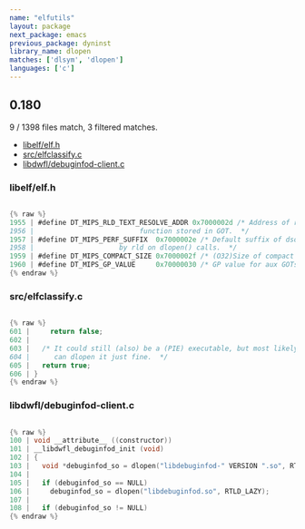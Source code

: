 ```yaml
---
name: "elfutils"
layout: package
next_package: emacs
previous_package: dyninst
library_name: dlopen
matches: ['dlsym', 'dlopen']
languages: ['c']
---
```

## 0.180
9 / 1398 files match, 3 filtered matches.

 - [libelf/elf.h](#libelfelfh)
 - [src/elfclassify.c](#srcelfclassifyc)
 - [libdwfl/debuginfod-client.c](#libdwfldebuginfod-clientc)

### libelf/elf.h

```c

{% raw %}
1955 | #define DT_MIPS_RLD_TEXT_RESOLVE_ADDR 0x7000002d /* Address of rld_text_rsolve
1956 | 						    function stored in GOT.  */
1957 | #define DT_MIPS_PERF_SUFFIX  0x7000002e /* Default suffix of dso to be added
1958 | 					   by rld on dlopen() calls.  */
1959 | #define DT_MIPS_COMPACT_SIZE 0x7000002f /* (O32)Size of compact rel section. */
1960 | #define DT_MIPS_GP_VALUE     0x70000030 /* GP value for aux GOTs.  */
{% endraw %}

```
### src/elfclassify.c

```c

{% raw %}
601 |     return false;
602 | 
603 |   /* It could still (also) be a (PIE) executable, but most likely you
604 |      can dlopen it just fine.  */
605 |   return true;
606 | }
{% endraw %}

```
### libdwfl/debuginfod-client.c

```c

{% raw %}
100 | void __attribute__ ((constructor))
101 | __libdwfl_debuginfod_init (void)
102 | {
103 |   void *debuginfod_so = dlopen("libdebuginfod-" VERSION ".so", RTLD_LAZY);
104 | 
105 |   if (debuginfod_so == NULL)
106 |     debuginfod_so = dlopen("libdebuginfod.so", RTLD_LAZY);
107 | 
108 |   if (debuginfod_so != NULL)
{% endraw %}

```